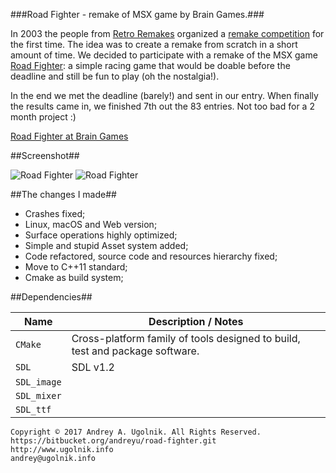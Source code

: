 ###Road Fighter - remake of MSX game by Brain Games.###

In 2003 the people from [Retro Remakes](http://www.remakes.org/) organized a [remake competition](http://www.retroremakes.com/comp2003/results.php)
for the first time. The idea was to create a remake from scratch in a short amount of time.
We decided to participate with a remake of the MSX game [Road Fighter](http://www.generation-msx.nl/msxdb/softwareinfo/684):
a simple racing game that would be doable before the deadline and still be fun to play (oh the nostalgia!).

In the end we met the deadline (barely!) and sent in our entry. When finally the results came in, we
finished 7th out the 83 entries. Not too bad for a 2 month project :)

[Road Fighter at Brain Games](http://www.braingames.getput.com/roadf/)

##Screenshot##

![Road Fighter](https://bitbucket.org/andreyu/road-fighter/downloads/road-fighter_0.jpg)
![Road Fighter](https://bitbucket.org/andreyu/road-fighter/downloads/road-fighter_1.jpg)

##The changes I made##

* Crashes fixed;
* Linux, macOS and Web version;
* Surface operations highly optimized;
* Simple and stupid Asset system added;
* Code refactored, source code and resources hierarchy fixed;
* Move to C++11 standard;
* Cmake as build system;

##Dependencies##

 Name          | Description / Notes
---------------|---------------------
`CMake`        | Cross-platform family of tools designed to build, test and package software.
`SDL`          | SDL v1.2
`SDL_image`    | 
`SDL_mixer`    | 
`SDL_ttf`      | 

```
Copyright © 2017 Andrey A. Ugolnik. All Rights Reserved.
https://bitbucket.org/andreyu/road-fighter.git
http://www.ugolnik.info
andrey@ugolnik.info
```
